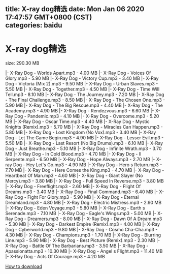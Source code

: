 
title: X-ray dog精选
date: Mon Jan 06 2020 17:47:57 GMT+0800 (CST)    
categories: baidu
---

# X-ray dog精选
size: 290.30 MB
 
 
|- X-Ray Dog - Worlds Apart.mp3 - 4.00 MB
|- X-Ray Dog - Voices Of Glory.mp3 - 5.90 MB
|- X-Ray Dog - Victory Cup.mp3 - 3.40 MB
|- X-Ray Dog - Victoria (Mix 2).mp3 - 9.50 MB
|- X-Ray Dog - Urban Slaves.mp3 - 5.50 MB
|- X-Ray Dog - Together.mp3 - 4.50 MB
|- X-Ray Dog - Time Will Tell.mp3 - 8.10 MB
|- X-Ray Dog - The Journey.mp3 - 7.20 MB
|- X-Ray Dog - The Final Challenge.mp3 - 8.50 MB
|- X-Ray Dog - The Chosen One.mp3 - 5.90 MB
|- X-Ray Dog - The Big Rescue.mp3 - 4.40 MB
|- X-Ray Dog - The Academy.mp3 - 4.90 MB
|- X-Ray Dog - Rendezvous.mp3 - 6.60 MB
|- X-Ray Dog - Pandemic.mp3 - 4.10 MB
|- X-Ray Dog - Overcome.mp3 - 5.20 MB
|- X-Ray Dog - Oscar Time.mp3 - 4.40 MB
|- X-Ray Dog - Mystic Knights (Remix).mp3 - 5.70 MB
|- X-Ray Dog - Miracles Can Happen.mp3 - 5.80 MB
|- X-Ray Dog - Lost Kingdom (No Vox).mp3 - 3.40 MB
|- X-Ray Dog - Let The Game Begin.mp3 - 4.90 MB
|- X-Ray Dog - Lesser Evil.mp3 - 5.50 MB
|- X-Ray Dog - Last Resort (No Big Drums).mp3 - 6.10 MB
|- X-Ray Dog - Just Breathe.mp3 - 5.10 MB
|- X-Ray Dog - Infinite Wrath.mp3 - 3.70 MB
|- X-Ray Dog - In Cold Blood.mp3 - 4.70 MB
|- X-Ray Dog - Il Serpente.mp3 - 6.50 MB
|- X-Ray Dog - Hope Always.mp3 - 2.70 MB
|- X-ray Dog - Hey Let's Go.mp3 - 4.90 MB
|- X-Ray Dog - Hero s Return.mp3 - 7.70 MB
|- X-Ray Dog - Here Comes the King.mp3 - 4.70 MB
|- X-Ray Dog - Heartbeat Of Man.mp3 - 4.60 MB
|- X-Ray Dog - Giant Slayer (No Mercy).mp3 - 3.80 MB
|- X-Ray Dog - Full Speed In Reverse.mp3 - 3.80 MB
|- X-Ray Dog - Freeflight.mp3 - 2.60 MB
|- X-Ray Dog - Flight Of Dreams.mp3 - 3.40 MB
|- X-Ray Dog - Final Command.mp3 - 6.40 MB
|- X-Ray Dog - Fight For Glory.mp3 - 5.90 MB
|- X-Ray Dog - Eternal Dreamland.mp3 - 4.80 MB
|- X-Ray Dog - Electric Mistress.mp3 - 2.90 MB
|- X-Ray Dog - Eden Voyage.mp3 - 5.80 MB
|- X-Ray Dog - Earth s Serenade.mp3 - 7.10 MB
|- X-Ray Dog - Eagle's Wings.mp3 - 5.00 MB
|- X-Ray Dog - Dreamers.mp3 - 8.00 MB
|- X-Ray Dog - Dawn Of A Dream.mp3 - 5.30 MB
|- X-Ray Dog - Darkest Empire (Remix).mp3 - 4.00 MB
|- X-Ray Dog - Cyberworld.mp3 - 9.80 MB
|- X-Ray Dog - Cosmo Cha-Cha.mp3 - 4.30 MB
|- X-Ray Dog - Champions.mp3 - 1.70 MB
|- X-Ray Dog - Blurring Line.mp3 - 5.90 MB
|- X-Ray Dog - Best Picture (Remix).mp3 - 2.30 MB
|- X-Ray Dog - Battle Of The Barbarians.mp3 - 3.50 MB
|- X-Ray Dog - Apassionatta.mp3 - 10.30 MB
|- X-Ray Dog - Angel s Flight.mp3 - 11.40 MB
|- X-Ray Dog - Acts Of Courage.mp3 - 4.20 MB

[How to download](https://bpcam.bemobtrk.com/go/2ceec3aa-1ca2-46d6-b9ff-aaa5c184517c?jno=5509)
